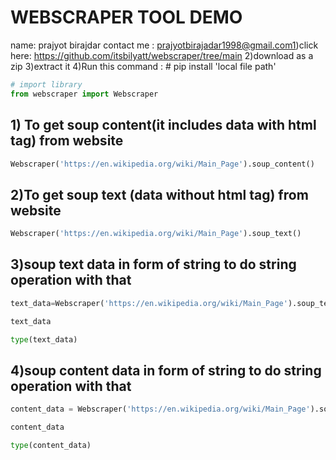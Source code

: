 #  WEBSCRAPER TOOL DEMO 

name:        prajyot birajdar
contact me : prajyotbirajadar1998@gmail.com1)click here:  https://github.com/itsbilyatt/webscraper/tree/main
2)download as a zip
3)extract it
4)Run this command : # pip install 'local file path'  
        

```python
# import library
from webscraper import Webscraper
```

## 1) To get soup content(it includes data with html tag) from website


```python
Webscraper('https://en.wikipedia.org/wiki/Main_Page').soup_content()
```

## 2)To get soup text (data without html tag) from website


```python
Webscraper('https://en.wikipedia.org/wiki/Main_Page').soup_text()
```

## 3)soup text  data in form of string to do string operation with that


```python
text_data=Webscraper('https://en.wikipedia.org/wiki/Main_Page').soup_text_string()
```


```python
text_data
```


```python
type(text_data)
```

## 4)soup content  data in form of string to do string operation with that 


```python
content_data = Webscraper('https://en.wikipedia.org/wiki/Main_Page').soup_content_string()
```


```python
content_data
```


```python
type(content_data)
```


```python

```
